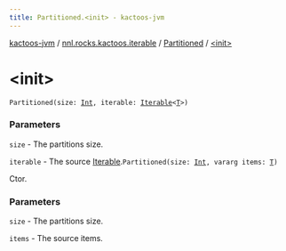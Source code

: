 ```yaml
---
title: Partitioned.<init> - kactoos-jvm
---
```


[kactoos-jvm](../../index.html) / [nnl.rocks.kactoos.iterable](../index.html) / [Partitioned](index.html) / [&lt;init&gt;](./-init-.html)

# &lt;init&gt;

`Partitioned(size: `[`Int`](https://kotlinlang.org/api/latest/jvm/stdlib/kotlin/-int/index.html)`, iterable: `[`Iterable`](https://kotlinlang.org/api/latest/jvm/stdlib/kotlin.collections/-iterable/index.html)`<`[`T`](index.html#T)`>)`

### Parameters

`size` - The partitions size.

`iterable` - The source [Iterable](https://kotlinlang.org/api/latest/jvm/stdlib/kotlin.collections/-iterable/index.html).`Partitioned(size: `[`Int`](https://kotlinlang.org/api/latest/jvm/stdlib/kotlin/-int/index.html)`, vararg items: `[`T`](index.html#T)`)`

Ctor.

### Parameters

`size` - The partitions size.

`items` - The source items.